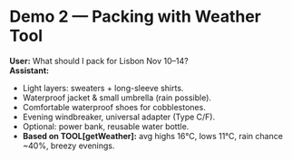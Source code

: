 # Demo 2 — Packing with Weather Tool

**User:** What should I pack for Lisbon Nov 10–14?  
**Assistant:**  
- Light layers: sweaters + long-sleeve shirts.  
- Waterproof jacket & small umbrella (rain possible).  
- Comfortable waterproof shoes for cobblestones.  
- Evening windbreaker, universal adapter (Type C/F).  
- Optional: power bank, reusable water bottle.  
- **Based on TOOL[getWeather]:** avg highs 16°C, lows 11°C, rain chance ~40%, breezy evenings.
